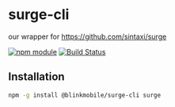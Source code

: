 # surge-cli

our wrapper for https://github.com/sintaxi/surge

[![npm module](https://img.shields.io/npm/v/@blinkmobile/surge-cli.svg)](https://www.npmjs.com/package/@blinkmobile/surge-cli)
[![Build Status](https://travis-ci.org/blinkmobile/surge-cli.png)](https://travis-ci.org/blinkmobile/surge-cli)


## Installation

```sh
npm -g install @blinkmobile/surge-cli surge
```

